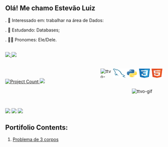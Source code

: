 ## Olá! Me chamo Estevão Luiz

. 🔭 Interessado em: trabalhar na área de Dados:

. 🌱 Estudando: Databases;

. 👨‍🦱 Pronomes: Ele/Dele.

<div><br>
  <a href="https://github.com/estevao-luiz">
  <img width="42%" src="https://github-readme-stats.vercel.app/api?username=estevao-luiz&show_icons=True&theme=tokyonight">
  <img width="50%" src="https://github-readme-stats.vercel.app/api/top-langs/?username=estevao-luiz&theme=tokyonight">
</div><br>

<div style="display: inline_block"><br>
  <img align="right" alt="ttvo-HTML" title="HTML5" height="30" width="40" src="https://raw.githubusercontent.com/devicons/devicon/master/icons/html5/html5-original.svg">
  <img align="right" alt="ttvo-CSS" title="CSS3" height="30" width="40" src="https://raw.githubusercontent.com/devicons/devicon/master/icons/css3/css3-original.svg">
  <img align="right" alt="ttvo-Python" title="Pyhton" height="30" width="40" src="https://raw.githubusercontent.com/devicons/devicon/master/icons/python/python-original.svg">
  <img align="right" alt="ttvo-mysql" title="MySQL" height="30" width="40" src="https://raw.githubusercontent.com/devicons/devicon/master/icons/mysql/mysql-original.svg">
  <img align="right" alt="ttvo-excel" title="Microsoft Excel" height="30" width="40" src="https://github.com/estevao-luiz/estevao-luiz/assets/126028553/979156c3-2da4-47f3-8b39-c0ec0033f1c6">
</div><br>
  
  ![Project Count](https://komarev.com/ghpvc/?username=estevao-luiz&color=green) ![](https://img.shields.io/static/v1?label=Project+count&message=0&color=2ea44f)

<div>
  <img width=100cm height=100cm align="right" alt="ttvo-gif" src="https://github.com/estevao-luiz/estevao_luiz/assets/126028553/a4aa2274-a9fe-4e0e-8274-987fa2ce9ca5">
</div><br>



##

<div><br>
  <a href="https://instagram.com/estevo_luiz" target="_blank"><img src="https://img.shields.io/badge/-Instagram-%23E4405F?style=for-the-badge&logo=instagram&logoColor=white" target="_blank"></a>
  <a href = "mailto:estevocabral02@gmail.com"><img src="https://img.shields.io/badge/-Gmail-%23333?style=for-the-badge&logo=gmail&logoColor=white" target="_blank"></a>
  <a href="https://www.linkedin.com/in/estevao-luiz2022" target="_blank"><img src="https://img.shields.io/badge/-LinkedIn-%230077B5?style=for-the-badge&logo=linkedin&logoColor=white" target="_blank"></a>  
</div>

##

## Portifolio Contents:

1. [Problema de 3 corpos](https://github.com/estevao-luiz/problema_3_corpos)
